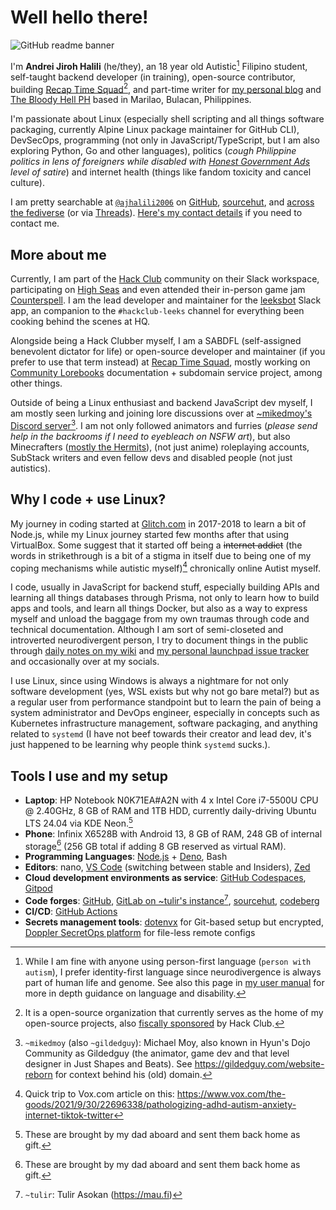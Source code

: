 # Well hello there!

![GitHub readme banner](https://github.com/ajhalili2006/ajhalili2006/raw/83d1552339fec8d91eadcab0289d43b6a9ef775c/static/readme-banner-2022.png)

I'm **Andrei Jiroh Halili** (he/they), an 18 year old Autistic[^7] Filipino student,
self-taught backend developer (in training), open-source contributor,
building [Recap Time Squad](https://recaptime.dev)[^1], and part-time writer for
[my personal blog](https://ajhalili2006.substack.com) and [The Bloody Hell PH](https://fromthebshq.substack.com)
based in Marilao, Bulacan, Philippines.

I'm passionate about Linux (especially shell scripting and all things
software packaging, currently Alpine Linux package maintainer for GitHub CLI), DevSecOps,
programming (not only in JavaScript/TypeScript, but I am also exploring Python, Go and other languages),
politics (_cough Philippine politics in lens of foreigners while disabled with [Honest Government Ads]
level of satire_) and internet health (things like fandom toxicity and cancel culture).

I am pretty searchable at [`@ajhalili2006`](./links.md) on [GitHub], [sourcehut], and
[across the fediverse] (or via [Threads](https://threads.net/@ajhalili2006)).
[Here's my contact details](./contact/index.md) if you need to contact me.

## More about me

Currently, I am part of the [Hack Club] community on their Slack workspace,
participating on [High Seas] and even attended their in-person game
jam [Counterspell]. I am the lead developer and maintainer for the [leeksbot] Slack app, an
companion to the `#hackclub-leeks` channel for everything been cooking behind the scenes at HQ.

Alongside being a Hack Clubber myself, I am a SABDFL (self-assigned benevolent dictator for life) or
open-source developer and maintainer (if you prefer to use that term instead) at [Recap Time Squad], mostly
working on [Community Lorebooks] documentation + subdomain service project, among other things.

Outside of being a Linux enthusiast and backend JavaScript dev myself, I am mostly seen lurking and joining lore discussions
over at [~mikedmoy's Discord server](https://go.andreijiroh.dev/discord/gildedguy)[^5]. I am not only followed
animators and furries (_please send help in the backrooms if I need to eyebleach on NSFW art_), but also
Minecrafters ([mostly the Hermits](https://hermitcraft.com)), (not just anime) roleplaying accounts, SubStack
writers and even fellow devs and disabled people (not just autistics).

[Hack Club]: https://hackclub.com
[High Seas]: https://highseas.hackclub.com
[Counterspell]: https://counterspell.hackclub.com
[leeksbot]: https://github.com/andreijiroh-dev/leeksbot
[Recap Time Squad]: https://recaptime.dev
[Community Lorebooks]: https://lorebooks.wiki

## Why I code + use Linux?

My journey in coding started at [Glitch.com](https://glitch.com) in 2017-2018 to learn a bit of Node.js, while
my Linux journey started few months after that using VirtualBox. Some suggest that it started off being a ~~internet addict~~
(the words in strikethrough is a bit of a stigma in itself due to being one of my coping mechanisms while
autistic myself)[^6] chronically online Autist myself.

I code, usually in JavaScript for backend stuff, especially building APIs and learning all things databases
through Prisma, not only to learn how to build apps and tools, and learn all things Docker, but
also as a way to express myself and unload the baggage from my own traumas through code and
technical documentation. Although I am sort of semi-closeted and
introverted neurodivergent person, I try to document things in the public through
[daily notes on my wiki](https://go.andreijiroh.dev/daily-notes) and [my personal launchpad issue tracker]
and occasionally over at my socials.

I use Linux, since using Windows is always a nightmare for not only software development (yes, WSL exists
but why not go bare metal?) but as a regular user from performance standpoint but to learn the pain of being
a system administrator and DevOps engineer, especially in concepts such as Kubernetes infrastructure management,
software packaging, and anything related to `systemd` (I have not beef towards their creator and lead dev, it's
just happened to be learning why people think `systemd` sucks.).

## Tools I use and my setup

* **Laptop**: HP Notebook N0K71EA#A2N with 4 x Intel Core i7-5500U CPU @ 2.40GHz, 8 GB of RAM and 1TB HDD,
currently daily-driving Ubuntu LTS 24.04 via KDE Neon.[^3]
* **Phone**: Infinix X6528B with Android 13, 8 GB of RAM, 248 GB of internal storage[^3] (256 GB total if adding 8 GB reserved as virtual RAM).
* **Programming Languages**: [Node.js](https://nodejs.org) + [Deno](https://deno.land), Bash
* **Editors**: nano, [VS Code](https://go.andreijiroh.xyz/vscode) (switching between stable and Insiders), [Zed](https://go.andreijiroh.xyz/zed-editor)
* **Cloud development environments as service**: [GitHub Codespaces](https://github.com/features/codespaces), [Gitpod](https://www.gitpod.io)
* **Code forges**: [GitHub], [GitLab on ~tulir's instance](https://mau.dev/ajhalili2006)[^2], [sourcehut], [codeberg]
* **CI/CD**: [GitHub Actions](https://github.com/features/actions)
* **Secrets management tools**: [dotenvx] for Git-based setup but encrypted,
[Doppler SecretOps platform] for file-less remote configs

[^1]: It is a open-source organization that currently serves as the home of my open-source projects, also [fiscally sponsored](https://hackclub.com/fiscal-sponsorship) by Hack Club.
[^2]: `~tulir`: Tulir Asokan (<https://mau.fi>)
[^3]: These are brought by my dad aboard and sent them back home as gift.
[^4]: See <https://hackclub.com/fiscal-sponsorship> for all things 501c3 US nonprofit fiscal sponsorship, although consider <https://opencollective.com/opensource> for 501c6 option for your open-source project.
[^5]: `~mikedmoy` (also `~gildedguy`): Michael Moy, also known in Hyun's Dojo Community as Gildedguy (the animator, game dev and that level designer in Just Shapes and Beats). See <https://gildedguy.com/website-reborn> for context behind his (old) domain.
[^6]: Quick trip to Vox.com article on this: <https://www.vox.com/the-goods/2021/9/30/22696338/pathologizing-adhd-autism-anxiety-internet-tiktok-twitter>
[^7]: While I am fine with anyone using person-first language (`person with autism`), I prefer identity-first language since neurodivergence is always part of human life and genome. See also this page in [my user manual](./user-manual/neurodivergence-and-disability.md) for more in depth guidance on language and disability.

[Honest Government Ads]: https://go.andreijiroh.xyz/honest-govt-ads
[GitHub]: https://github.com/ajhlili2006
[sourcehut]: https://sr.ht/~ajhalili2006
[across the fediverse]: https://tilde.zone/@ajhalili2006
[dotenvx]: https://go.andreijiroh.xyz/dotenvx
[Doppler SecretOps platform]: https://go.andreijiroh.xyz/doppler
[my personal launchpad issue tracker]: https://go.andreijiroh.xyz/launchpad
[codeberg]: https://codeberg.org/ajhalili2006